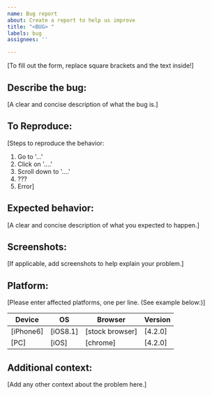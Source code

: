 ```yaml
---
name: Bug report
about: Create a report to help us improve
title: "<BUG> "
labels: bug
assignees: ''

---
```


[To fill out the form, replace square brackets and the text inside!]

## Describe the bug:
[A clear and concise description of what the bug is.]

## To Reproduce:
[Steps to reproduce the behavior:
1. Go to '...'
2. Click on '....'
3. Scroll down to '....'
4. ???
5. Error]

## Expected behavior:
[A clear and concise description of what you expected to happen.]

## Screenshots:
[If applicable, add screenshots to help explain your problem.]

## Platform:
[Please enter affected platforms, one per line. (See example below:)]

|Device|OS|Browser|Version|
|---|---|---|---|
|[iPhone6]|[iOS8.1]|[stock browser]|[4.2.0]|
|[PC]|[iOS]|[chrome]|[4.2.0]|

## Additional context:
[Add any other context about the problem here.]
